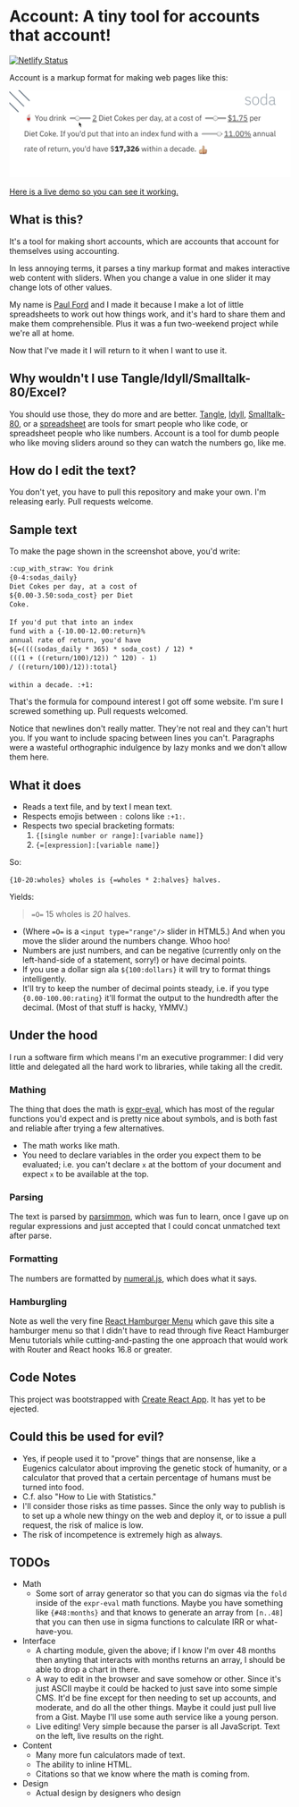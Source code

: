 # Account: A tiny tool for accounts that account!

[![Netlify Status](https://api.netlify.com/api/v1/badges/0ccc4ad6-ff9f-472a-b1e8-41dd333a6c02/deploy-status)](https://app.netlify.com/sites/account-account/deploys)

Account is a markup format for making web pages like this:

![An animated gif of a demo of this code.](./doc/soda-demo-cropped.gif)

[Here is a live demo so you can see it working.](https://account-account.netlify.app/)

## What is this?

It's a tool for making short accounts, which are accounts that account for themselves using accounting.

In less annoying terms, it parses a tiny markup format and makes interactive web content with sliders. When you change a value in one slider it may change lots of other values.

My name is [Paul Ford](https://github.com/ftrain/) and I made it because I make a lot of little spreadsheets to work out how things work, and it's hard to share them and make them comprehensible. Plus it was a fun two-weekend project while we're all at home.

Now that I've made it I will return to it when I want to use it.

## Why wouldn't I use Tangle/Idyll/Smalltalk-80/Excel?

You should use those, they do more and are better. [Tangle](http://worrydream.com/Tangle/), [Idyll](https://idyll-lang.org/), [Smalltalk-80](https://pharo.org/), or a [spreadsheet](https://en.wikipedia.org/wiki/VisiCalc) are tools for smart people who like code, or spreadsheet people who like numbers. Account is a tool for dumb people who like moving sliders around so they can watch the numbers go, like me.

## How do I edit the text?

You don't yet, you have to pull this repository and make your own. I'm releasing early. Pull requests welcome.

## Sample text

To make the page shown in the screenshot above, you'd write:

```
:cup_with_straw: You drink
{0-4:sodas_daily} 
Diet Cokes per day, at a cost of 
${0.00-3.50:soda_cost} per Diet 
Coke.

If you'd put that into an index 
fund with a {-10.00-12.00:return}% 
annual rate of return, you'd have 
${=((((sodas_daily * 365) * soda_cost) / 12) * 
(((1 + ((return/100)/12)) ^ 120) - 1) 
/ ((return/100)/12)):total} 

within a decade. :+1:

```

That's the formula for compound interest I got off some website. I'm sure I screwed something up. Pull requests welcomed.

Notice that newlines don't really matter. They're not real and they can't hurt you. If you want to include spacing between lines you can't. Paragraphs were a wasteful orthographic indulgence by lazy monks and we don't allow them here.

## What it does

- Reads a text file, and by text I mean text.
- Respects emojis between ```:``` colons like ```:+1:```.
- Respects two special bracketing formats:
   1. ```{[single number or range]:[variable name]}```
   2. ```{=[expression]:[variable name]}```

So:

```{10-20:wholes} wholes is {=wholes * 2:halves} halves.```

Yields:

> ```=O=``` 15 wholes is *20* halves.

- (Where ```=O=``` is a ```<input type="range"/>``` slider in HTML5.) And when you move the slider around the numbers change. Whoo hoo!
- Numbers are just numbers, and can be negative (currently only on the left-hand-side of a statement, sorry!) or have decimal points.
- If you use a dollar sign ala ```${100:dollars}``` it will try to format things intelligently.
- It'll try to keep the number of decimal points steady, i.e. if you type ```{0.00-100.00:rating}``` it'll format the output to the hundredth after the decimal. (Most of that stuff is hacky, YMMV.)

## Under the hood

I run a software firm which means I'm an executive programmer: I did very little and delegated all the hard work to libraries, while taking all the credit.

### Mathing
The thing that does the math is [expr-eval](https://github.com/silentmatt/expr-eval), which has most of the regular functions you'd expect and is pretty nice about symbols, and is both fast and reliable after trying a few alternatives.

- The math works like math.
- You need to declare variables in the order you expect them to be evaluated; i.e. you can't declare ```x``` at the bottom of your document and expect ```x``` to be available at the top.

### Parsing
The text is parsed by [parsimmon](https://github.com/jneen/parsimmon), which was fun to learn, once I gave up on regular expressions and just accepted that I could concat unmatched text after parse.

### Formatting

The numbers are formatted by [numeral.js](http://numeraljs.com/), which does what it says.

### Hamburgling

Note as well the very fine [React Hamburger Menu](https://www.npmjs.com/package/react-hamburger-menu) which gave this site a hamburger menu so that I didn't have to read through five React Hamburger Menu tutorials while cutting-and-pasting the one approach that would work with Router and React hooks 16.8 or greater.

## Code Notes
This project was bootstrapped with [Create React App](https://github.com/facebook/create-react-app). It has yet to be ejected. 

## Could this be used for evil?
- Yes, if people used it to "prove" things that are nonsense, like a Eugenics calculator about improving the genetic stock of humanity, or a calculator that proved that a certain percentage of humans must be turned into food.
- C.f. also "How to Lie with Statistics."
- I'll consider those risks as time passes. Since the only way to publish is to set up a whole new thingy on the web and deploy it, or to issue a pull request, the risk of malice is low.
- The risk of incompetence is extremely high as always.

## TODOs
- Math
  - Some sort of array generator so that you can do sigmas via the ```fold``` inside of the ```expr-eval``` math functions. Maybe you have something like ```{#48:months}``` and that knows to generate an array from ```[n..48]``` that you can then use in sigma functions to calculate IRR or what-have-you.
- Interface
  - A charting module, given the above; if I know I'm over 48 months then anyting that interacts with months returns an array, I should be able to drop a chart in there.
  - A way to edit in the browser and save somehow or other. Since it's just ASCII maybe it could be hacked to just save into some simple CMS. It'd be fine except for then needing to set up accounts, and moderate, and do all the other things. Maybe it could just pull live from a Gist. Maybe I'll use some auth service like a young person.
  - Live editing! Very simple because the parser is all JavaScript. Text on the left, live results on the right.
- Content
  - Many more fun calculators made of text.
  - The ability to inline HTML. 
  - Citations so that we know where the math is coming from.
- Design
  - Actual design by designers who design
